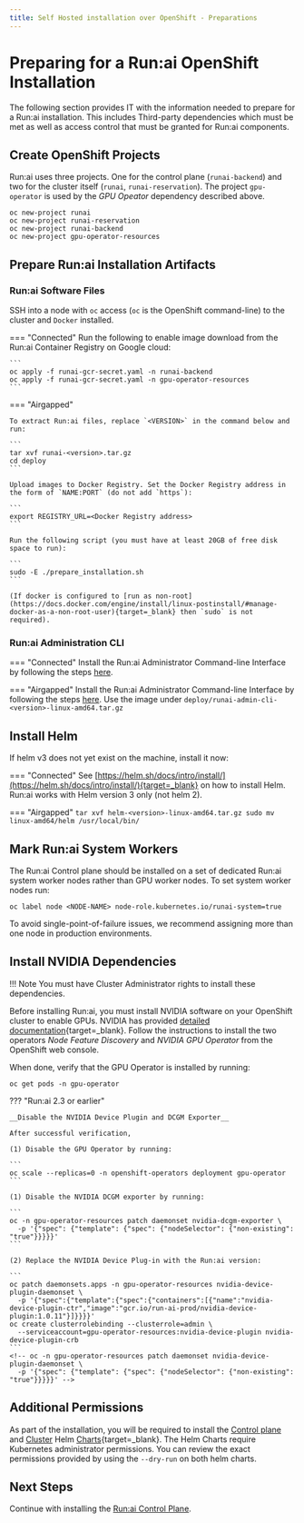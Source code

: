 ```yaml
---
title: Self Hosted installation over OpenShift - Preparations
---
```

# Preparing for a Run:ai OpenShift Installation

The following section provides IT with the information needed to prepare for a Run:ai installation. This includes Third-party dependencies which must be met as well as access control that must be granted for Run:ai components. 




## Create OpenShift Projects

Run:ai uses three projects. One for the control plane (`runai-backend`) and two for the cluster itself (`runai`, `runai-reservation`). 
The project `gpu-operator` is used by the _GPU Opeator_ dependency described above. 

```
oc new-project runai
oc new-project runai-reservation
oc new-project runai-backend
oc new-project gpu-operator-resources
```

## Prepare Run:ai Installation Artifacts

### Run:ai Software Files

SSH into a node with `oc` access (`oc` is the OpenShift command-line) to the cluster and `Docker` installed.


=== "Connected"
    Run the following to enable image download from the Run:ai Container Registry on Google cloud:

    ```
    oc apply -f runai-gcr-secret.yaml -n runai-backend
    oc apply -f runai-gcr-secret.yaml -n gpu-operator-resources
    ```

=== "Airgapped" 

    To extract Run:ai files, replace `<VERSION>` in the command below and run: 

    ```
    tar xvf runai-<version>.tar.gz
    cd deploy
    ```

    Upload images to Docker Registry. Set the Docker Registry address in the form of `NAME:PORT` (do not add `https`):

    ```
    export REGISTRY_URL=<Docker Registry address>
    ```
    
    Run the following script (you must have at least 20GB of free disk space to run): 

    ```  
    sudo -E ./prepare_installation.sh
    ```

    (If docker is configured to [run as non-root](https://docs.docker.com/engine/install/linux-postinstall/#manage-docker-as-a-non-root-user){target=_blank} then `sudo` is not required).

### Run:ai Administration CLI

=== "Connected"
    Install the Run:ai Administrator Command-line Interface by following the steps [here](../../config/cli-admin-install.md).

=== "Airgapped" 
    Install the Run:ai Administrator Command-line Interface by following the steps [here](../../config/cli-admin-install.md). Use the image under `deploy/runai-admin-cli-<version>-linux-amd64.tar.gz`

## Install Helm

If helm v3 does not yet exist on the machine, install it now:

=== "Connected"
    See [https://helm.sh/docs/intro/install/](https://helm.sh/docs/intro/install/){target=_blank} on how to install Helm. Run:ai works with Helm version 3 only (not helm 2).

=== "Airgapped"
    ```
    tar xvf helm-<version>-linux-amd64.tar.gz
    sudo mv linux-amd64/helm /usr/local/bin/
    ```  

## Mark Run:ai System Workers

The Run:ai Control plane should be installed on a set of dedicated Run:ai system worker nodes rather than GPU worker nodes. To set system worker nodes run:

```
oc label node <NODE-NAME> node-role.kubernetes.io/runai-system=true
```

To avoid single-point-of-failure issues, we recommend assigning more than one node in production environments. 


## Install NVIDIA Dependencies


!!! Note
    You must have Cluster Administrator rights to install these dependencies. 

Before installing Run:ai, you must install NVIDIA software on your OpenShift cluster to enable GPUs. 
NVIDIA has provided [detailed documentation](https://docs.nvidia.com/datacenter/cloud-native/gpu-operator/openshift/introduction.html){target=_blank}. 
Follow the instructions to install the two operators _Node Feature Discovery_ and _NVIDIA GPU Operator_ from the OpenShift web console. 

When done, verify that the GPU Operator is installed by running:

```
oc get pods -n gpu-operator
```


??? "Run:ai 2.3 or earlier"

    __Disable the NVIDIA Device Plugin and DCGM Exporter__

    After successful verification, 

    (1) Disable the GPU Operator by running:

    ```
    oc scale --replicas=0 -n openshift-operators deployment gpu-operator
    ```

    (1) Disable the NVIDIA DCGM exporter by running:

    ```
    oc -n gpu-operator-resources patch daemonset nvidia-dcgm-exporter \
      -p '{"spec": {"template": {"spec": {"nodeSelector": {"non-existing": "true"}}}}}'
    ```

    (2) Replace the NVIDIA Device Plug-in with the Run:ai version:

    ```
    oc patch daemonsets.apps -n gpu-operator-resources nvidia-device-plugin-daemonset \
      -p '{"spec":{"template":{"spec":{"containers":[{"name":"nvidia-device-plugin-ctr","image":"gcr.io/run-ai-prod/nvidia-device-plugin:1.0.11"}]}}}}'
    oc create clusterrolebinding --clusterrole=admin \
      --serviceaccount=gpu-operator-resources:nvidia-device-plugin nvidia-device-plugin-crb
    ```
    <!-- oc -n gpu-operator-resources patch daemonset nvidia-device-plugin-daemonset \
      -p '{"spec": {"template": {"spec": {"nodeSelector": {"non-existing": "true"}}}}}' -->



## Additional Permissions

As part of the installation, you will be required to install the [Control plane](backend.md) and [Cluster](cluster.md) Helm [Charts](https://helm.sh/){target=_blank}. The Helm Charts require Kubernetes administrator permissions. You can review the exact permissions provided by using the `--dry-run` on both helm charts. 

## Next Steps

Continue with installing the [Run:ai Control Plane](backend.md).
